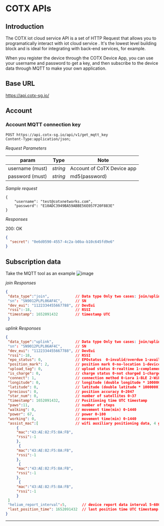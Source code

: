 # COTX APIs

## Introduction
The COTX iot cloud service API is a set of HTTP Request that allows you to programatically interact with iot cloud service . It's the lowest level building block and is ideal for integrating with back-end services, for example.

When you register the device through the COTX Device App, you can use your username and password to get a key, and then subscribe to the device data through MQTT to make your own application.

## Base URL
https://api.cotx-sg.io/

## Account

### Account MQTT connection key

```
POST https://api.cotx-sg.io/api/v1/get_mqtt_key
Content-Type:application/json;
```

_Request Parameters_

| param             | Type     | Note                                     |
| ----------------- | -------- | ---------------------------------------- |
| username (must) | _string_ | Account of CoTX Device app |
| password (must) | _string_ | md5(password) |

_Sample request_
```
{
    "username": "test@cotxnetworks.com",
    "password": "E10ADC3949BA59ABBE56E057F20F883E"
}
```
_Responses_

200: OK

```json
{
  "secret": "0e6d0590-4557-4c2a-b0ba-b10c645fd9e6"
}
```


## Subscription data
Take the MQTT tool as an example
![image](https://user-images.githubusercontent.com/76096088/167827968-a4f11e10-3499-4c7c-a4ee-4e76423a63ce.png)


_join Responses_
```json
{
 "data_type":"join",            // Data type Only two cases: join/uplink
 "sn": "SN9012PLPL06AF4C",      // SN
 "dev_eui": "1122334455667788", // DevEui
 "rssi":-18,                    // RSSI
 "timestamp": 1652091432        // timestamp UTC
 }
```

_uplink Responses_
```json
{
 "data_type":"uplink",          // Data type Only two cases: join/uplink
 "sn": "SN9012PLPL06AF4C",      // SN
 "dev_eui": "1122334455667788", // DevEui
 "rssi":-18,                    // RSSI 
 "epo_status": 0,               // EPOstatus  0-invalid/overdue 1-available
 "position_mark": 2,            // position mark 0-no-location 1-device 2-phone 3-wifi
 "upload_tag": 0,               // upload status 0-realtime 1-complementary
 "is_charge": 0,                // charge status 0-not charged 1-charge
 "connect": 1,                  // connection method 0-Lora 1-BLE 2-WiFi
 "longitude": 0,                // longitude (double longitude * 1000000)
 "latitude": 0,                 // latitude (double latitude * 1000000)
 "precious": 0,                 // position accuracy 0~2047
 "star_num": 0,                 // number of satellites 0~37
 "timestamp": 1652091432,       // Positioning time UTC timestamp
 "paws":11,                     // number of steps
 "walking": 0,                  // movement time(min) 0~1440
 "power": 67,                   // power 0~100
 "working": 0,                  // movement time(min) 0~1440
 "assist_mac":[                 // wifi auxiliary positioning data, 4 groups of mac. through the auxiliary positioning can get latitude and longitude                                     //https://developers.google.com/maps/documentation/geolocation/overview
     {
     "mac":"43:AE:82:F5:8A:FB",
     "rssi":-1
     },
      {
     "mac":"43:AE:82:F5:8A:FB",
     "rssi":-1
     },
      {
     "mac":"43:AE:82:F5:8A:FB",
     "rssi":-1
     },
      {
     "mac":"43:AE:82:F5:8A:FB",
     "rssi":-1
     }
 ]         
 "helium_report_interval":5,       // device report data interval 5~600 unit minutes
 "last_position_time": 1652091432  // last position time UTC timestamp
}
```

---
